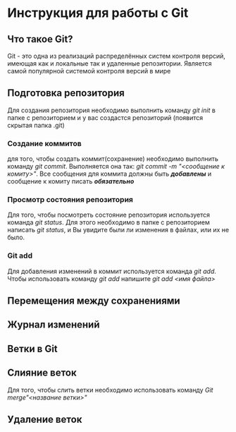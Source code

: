 # Инструкция для работы с Git

## Что такое Git?

Git - это одна из реализаций распределённых систем контроля версий, имеющая как и локальные так и удаленные репозитории. Является самой популярной системой контроля версий в мире

## Подготовка репозитория

Для создания репозитория необходимо выполнить команду _git init_ в папке с репозиторием и у вас создастся репозиторий (появится скрытая папка .git)

### Создание коммитов

для того, чтобы создать коммит(сохранение) необходимо выполнить команду _git commit_. Выполняется она так: _git commit -m "<сообщение к комиту>"_. Все сообщения для коммита должны быть **_добавлены_** и сообщение к комиту писать **_обязательно_**

### Просмотр состояния репозитория
Для того, чтобы посмотреть состояние репозитория используется команда *git status*. Для этого необходимо в папке с репозиторием написать *git status*, и Вы увидите были ли изменения в файлах, или их не было.

### Git add

Для добавления изменений в коммит используется команда _git add_. Чтобы использовать команду _git add_ напишите _git add <имя файла>_

## Перемещения между сохранениями

## Журнал изменений

## Ветки в Git

## Слияние веток

Для того, чтобы слить ветки необходимо использовать команду _Git merge"<название ветки>"_

## Удаление веток
